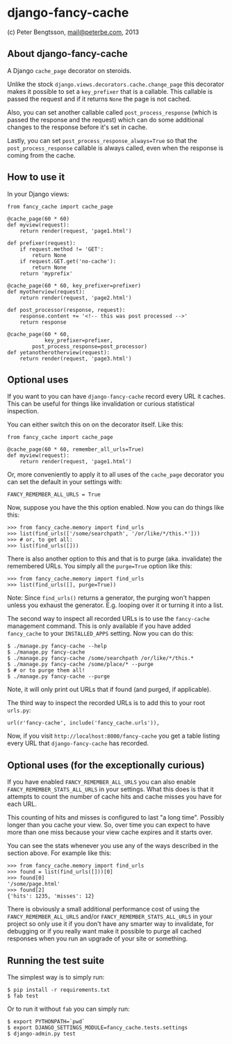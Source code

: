 django-fancy-cache
==================

(c) Peter Bengtsson, mail@peterbe.com, 2013

About django-fancy-cache
------------------------

A Django `cache_page` decorator on steroids.

Unlike the stock `django.views.decorators.cache.change_page` this
decorator makes it possible to set a `key_prefixer` that is a
callable. This callable is passed the request and if it returns `None`
the page is not cached.

Also, you can set another callable called `post_process_response`
(which is passed the response and the request) which can do some
additional changes to the response before it's set in cache.

Lastly, you can set `post_process_response_always=True` so that the
`post_process_response` callable is always called, even when the
response is coming from the cache.


How to use it
-------------

In your Django views:

    from fancy_cache import cache_page

    @cache_page(60 * 60)
    def myview(request):
        return render(request, 'page1.html')

    def prefixer(request):
        if request.method != 'GET':
            return None
        if request.GET.get('no-cache'):
            return None
        return 'myprefix'

    @cache_page(60 * 60, key_prefixer=prefixer)
    def myotherview(request):
        return render(request, 'page2.html')

    def post_processor(response, request):
        response.content += '<!-- this was post processed -->'
        return response

    @cache_page(60 * 60,
                key_prefixer=prefixer,
            post_process_response=post_processor)
    def yetanotherotherview(request):
        return render(request, 'page3.html')


Optional uses
-------------

If you want to you can have `django-fancy-cache` record every URL it
caches. This can be useful for things like invalidation or curious
statistical inspection.

You can either switch this on on the decorator itself. Like this:


    from fancy_cache import cache_page

    @cache_page(60 * 60, remember_all_urls=True)
    def myview(request):
        return render(request, 'page1.html')

Or, more conveniently to apply it to all uses of the `cache_page`
decorator you can set the default in your settings with:

    FANCY_REMEMBER_ALL_URLS = True

Now, suppose you have the this option enabled. Now you can do things
like this:

    >>> from fancy_cache.memory import find_urls
    >>> list(find_urls(['/some/searchpath', '/or/like/*/this.*']))
    >>> # or, to get all:
    >>> list(find_urls([]))

There is also another option to this and that is to purge (aka.
invalidate) the remembered URLs. You simply all the `purge=True`
option like this:

    >>> from fancy_cache.memory import find_urls
    >>> list(find_urls([], purge=True))

Note: Since `find_urls()` returns a generator, the purging won't
happen unless you exhaust the generator. E.g. looping over it or
turning it into a list.

The second way to inspect all recorded URLs is to use the
`fancy-cache` management command. This is only available if you have
added `fancy_cache` to your `INSTALLED_APPS` setting. Now you can do
this:

    $ ./manage.py fancy-cache --help
    $ ./manage.py fancy-cache
    $ ./manage.py fancy-cache /some/searchpath /or/like/*/this.*
    $ ./manage.py fancy-cache /some/place/* --purge
    $ # or to purge them all!
    $ ./manage.py fancy-cache --purge

Note, it will only print out URLs that if found (and purged, if
applicable).

The third way to inspect the recorded URLs is to add this to your root
`urls.py`:

    url(r'fancy-cache', include('fancy_cache.urls')),

Now, if you visit `http://localhost:8000/fancy-cache` you get a table
listing every URL that `django-fancy-cache` has recorded.


Optional uses (for the exceptionally curious)
---------------------------------------------

If you have enabled `FANCY_REMEMBER_ALL_URLS` you can also enable
`FANCY_REMEMBER_STATS_ALL_URLS` in your settings. What this does is
that it attempts to count the number of cache hits and cache misses
you have for each URL.

This counting of hits and misses is configured to last "a long time".
Possibly longer than you cache your view. So, over time you can expect
to have more than one miss because your view cache expires and it
starts over.

You can see the stats whenever you use any of the ways described in
the section above. For example like this:

    >>> from fancy_cache.memory import find_urls
    >>> found = list(find_urls([]))[0]
    >>> found[0]
    '/some/page.html'
    >>> found[2]
    {'hits': 1235, 'misses': 12}

There is obviously a small additional performance cost of using the
`FANCY_REMEMBER_ALL_URLS` and/or `FANCY_REMEMBER_STATS_ALL_URLS` in
your project so only use it if you don't have any smarter way to
invalidate, for debugging or if you really want make it possible to
purge all cached responses when you run an upgrade of your site or
something.

Running the test suite
----------------------

The simplest way is to simply run:

    $ pip install -r requirements.txt
    $ fab test

Or to run it without `fab` you can simply run:

    $ export PYTHONPATH=`pwd`
    $ export DJANGO_SETTINGS_MODULE=fancy_cache.tests.settings
    $ django-admin.py test
